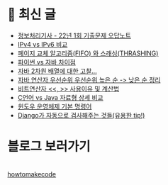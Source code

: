 # 📕 최신 글
<ul><li><a href='https://howtomakecode.tistory.com/entry/%EC%A0%95%EB%B3%B4%EC%B2%98%EB%A6%AC%EA%B8%B0%EC%82%AC-22%EB%85%84-1%ED%9A%8C-%EA%B8%B0%EC%B6%9C%EB%AC%B8%EC%A0%9C-%EC%98%A4%EB%8B%B5%EB%85%B8%ED%8A%B8' target='_blank'>정보처리기사 - 22년 1회 기출문제 오답노트</a></li><li><a href='https://howtomakecode.tistory.com/entry/IPv4-vs-IPv6-%EB%B9%84%EA%B5%90' target='_blank'>IPv4 vs IPv6 비교</a></li><li><a href='https://howtomakecode.tistory.com/entry/%ED%8E%98%EC%9D%B4%EC%A7%80-%EA%B5%90%EC%B2%B4-%EC%95%8C%EA%B3%A0%EB%A6%AC%EC%A6%98FIFO-%EC%99%80-%EC%8A%A4%EB%9E%98%EC%8B%B1THRASHING' target='_blank'>페이지 교체 알고리즘(FIFO) 와 스래싱(THRASHING)</a></li><li><a href='https://howtomakecode.tistory.com/entry/%ED%8C%8C%EC%9D%B4%EC%8D%AC-vs-%EC%9E%90%EB%B0%94-%EC%B0%A8%EC%9D%B4%EC%A0%90' target='_blank'>파이썬 vs 자바 차이점</a></li><li><a href='https://howtomakecode.tistory.com/entry/%EC%9E%90%EB%B0%94-2%EC%B0%A8%EC%9B%90-%EB%B0%B0%EC%97%B4%EC%97%90-%EB%8C%80%ED%95%9C-%EA%B3%A0%EC%B0%B0' target='_blank'>자바 2차원 배열에 대한 고찰...</a></li><li><a href='https://howtomakecode.tistory.com/entry/%EC%9E%90%EB%B0%94-%EC%97%B0%EC%82%B0%EC%9E%90-%EC%9A%B0%EC%84%A0%EC%88%9C%EC%9C%84-%EC%9A%B0%EC%84%A0%EC%88%9C%EC%9C%84-%EB%86%92%EC%9D%80-%EC%88%9C-%EB%82%AE%EC%9D%80-%EC%88%9C-%EC%A0%95%EB%A6%AC' target='_blank'>자바 연산자 우선순위 우선순위 높은 순 -&gt; 낮은 순 정리</a></li><li><a href='https://howtomakecode.tistory.com/entry/%EB%B9%84%ED%8A%B8%EC%97%B0%EC%82%B0%EC%9E%90-%EC%82%AC%EC%9A%A9%EC%9D%B4%EC%9C%A0-%EB%B0%8F-%EA%B3%84%EC%82%B0%EB%B2%95' target='_blank'>비트연산자 &lt;&lt;, &gt;&gt; 사용이유 및 계산법</a></li><li><a href='https://howtomakecode.tistory.com/entry/C%EC%96%B8%EC%96%B4-vs-Java-%EC%9E%90%EB%A3%8C%ED%98%95-%EC%83%81%EC%84%B8-%EB%B9%84%EA%B5%90' target='_blank'>C언어 vs Java 자료형 상세 비교</a></li><li><a href='https://howtomakecode.tistory.com/entry/%EC%9C%88%EB%8F%84%EC%9A%B0-%EC%9A%B4%EC%98%81%EC%B2%B4%EC%A0%9C-%EA%B8%B0%EB%B3%B8-%EB%AA%85%EB%A0%B9%EC%96%B4' target='_blank'>윈도우 운영체제 기본 명령어</a></li><li><a href='https://howtomakecode.tistory.com/entry/Django%EA%B0%80-%EC%9E%90%EB%8F%99%EC%9C%BC%EB%A1%9C-%EA%B2%80%EC%82%AC%ED%95%B4%EC%A3%BC%EB%8A%94-%EA%B2%83%EB%93%A4%EC%9C%A0%EC%9A%A9%ED%95%9C-tip' target='_blank'>Django가 자동으로 검사해주는 것들(유용한 tip!)</a></li></ul>


# 블로그 보러가기 
<br/> <a href="https://howtomakecode.tistory.com" target="_blank">howtomakecode</a>

